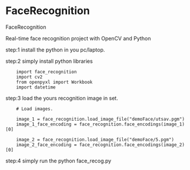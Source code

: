 # FaceRecognition
FaceRecognition


Real-time face recognition project with OpenCV and Python

step:1 install the python in you pc/laptop.

step:2 simply install python libraries

		import face_recognition
		import cv2
		from openpyxl import Workbook
		import datetime

step:3 load the yours recognition image in set.

		# Load images.
  
		image_1 = face_recognition.load_image_file("demoFace/utsav.pgm")
		image_1_face_encoding = face_recognition.face_encodings(image_1)[0]
    
		image_2 = face_recognition.load_image_file("demoFace/5.pgm")
		image_2_face_encoding = face_recognition.face_encodings(image_2)[0]
		
step:4 simply run the python face_recog.py
